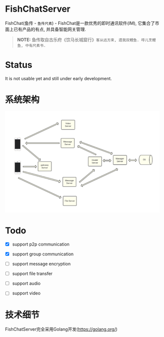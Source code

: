 FishChatServer
======

FishChat(鱼传 - `鱼传尺素`) - FishChat是一款优秀的即时通讯软件(IM), 它集合了市面上已有产品的有点, 并具备智能网关管理.
> **NOTE:** 鱼传取自古乐府《饮马长城窟行》`客从远方来, 遗我双鲤鱼. 呼儿烹鲤鱼, 中有尺素书.` 

Status
======

It is not usable yet and still under early development.

系统架构
======

![](./docs/pics/fishchat.png)

Todo
======
- [x] support p2p communication
- [x] support group communication
- [ ] support message encryption
- [ ] support file transfer
- [ ] support audio
- [ ] support video



技术细节
======
FishChatServer完全采用Golang开发(https://golang.org/)